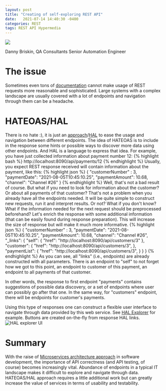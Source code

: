 ```yaml
---
layout: post
title: "Creating of self-exploring REST API"
date:   2021-07-14 14:40:30 -0400
categories: REST 
tags: REST API Hypermedia
---
```

![](/images/rest_hypermedia.jpg)

Danny Briskin, QA Consultants Senior Automation Engineer


# The issue
Sometimes even tons of [documentation](https://danny-briskin.github.io/api/testing/2021/07/13/api-documentation-importance.html) cannot make usage of REST requests more reasonable and sophisticated. Large systems with a complex landscape are usually covered with a lot of endpoints and navigation through them can be a headache.

# HATEOAS/HAL
There is no hate :), it is just an [approach](https://en.wikipedia.org/wiki/HATEOAS)/[HAL](https://en.wikipedia.org/wiki/Hypertext_Application_Language) to ease the usage and navigation between different endpoints. The idea of HATEOAS is to include in the response some hints or possible ways to discover more data using other endpoints. And HAL is a language to express that idea.
For example, you have just collected information about payment number 12:
{% highlight bash %}
http://localhost:8090/api/payments/12
{% endhighlight %}
Usually, you expect REST response received will contain information about the payment, like this:
{% highlight json %}
{
    "customerNumber" : 3,
    "paymentDate": "2021-08-05T10:45:10.25",
    "paymentAmount": 10.68,
    "channel": "Channel #26"
}
{% endhighlight %}
Well, that's not a bad result of course. But what if you need to look for information about the customer? Or about all payments of that customer? That's not a problem when you already have all the endpoints needed. It will be quite simple to construct new requests, run it and interpret results. Or not?
What if you don't know? What if the information needed for the next request should be preprocessed beforehand?
Let's enrich the response with some additional information (that can be easily found during response preparation). This will increase the size of response but will make it much more informative.
{% highlight json %}
{
    "customerNumber" : 3,
    "paymentDate": "2021-08-05T10:45:10.25",
    "paymentAmount": 10.68,
    "channel": "Channel #26",
    "_links": {
        "self": {
            "href": "http://localhost:8090/api/customers/3"
        },
        "customer": {
            "href": "http://localhost:8090/api/customers/3",
        },
        "paymentList": {
            "href": "http://localhost:8090/api/customers/3",
        }
    }
}
{% endhighlight %}
As you can see, all "links" (i.e., endpoints) are already constructed with all parameters. There is an endpoint to "self" to not forget how we got to this point, an endpoint to customer of this payment, an endpoint to all payments of that customer. 

In other words, the response to first endpoint "payments" contains suggestions of possible data discovery, or a set of endpoints where user can possibly go after that one. In the same way, for "customers" endpoint, there will be endpoints for customer's payments.

Using this type of responses one can construct a flexible user interface to navigate through data provided by this web service. See [HAL Explorer](https://github.com/toedter/hal-explorer) for example. Buttons are created on-the-fly from response HAL links.
![HAL explorer UI](/images/hal_explorer_04.png)

# Summary
With the raise of [Microservices architecture approach](https://en.wikipedia.org/wiki/Microservices) in software development, the importance of API correctness (and API testing, of course) becomes increasingly vital. Abundance of endpoints in a typical IT landscape makes it difficult to explore and navigate through data. HATEOAS/HAL approach requires a little additional work but can greatly increase the value of services in terms of usability and testability.